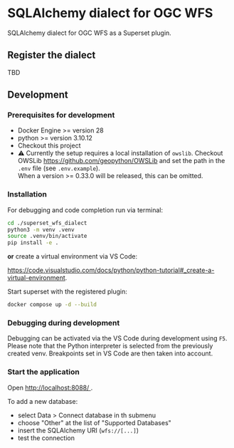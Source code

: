 # SQLAlchemy dialect for OGC WFS

SQLAlchemy dialect for OGC WFS as a Superset plugin.

## Register the dialect

TBD
<!-- This section should contain the documentaion of how to use the package without development -->

## Development

### Prerequisites for development

- Docker Engine >= version 28
- python >= version 3.10.12
- Checkout this project
- :warning: Currently the setup requires a local installation of `owslib`. Checkout OWSLib
  <https://github.com/geopython/OWSLib> and set the path in the `.env` file (see `.env.example`).  
  When a version >= 0.33.0 will be released, this can be omitted.

### Installation

For debugging and code completion run via terminal:

```bash
cd ./superset_wfs_dialect
python3 -m venv .venv
source .venv/bin/activate
pip install -e .
```

**or** create a virtual environment via VS Code:

<https://code.visualstudio.com/docs/python/python-tutorial#_create-a-virtual-environment>.

Start superset with the registered plugin:

```bash
docker compose up -d --build
```

### Debugging during development

Debugging can be activated via the VS Code during development using `F5`.
Please note that the Python interpreter is selected from the previously created venv.
Breakpoints set in VS Code are then taken into account.

### Start the application

<!-- markdownlint-disable MD033 -->
Open <a
  href="http://localhost:8088/"
  target="_blank"
  rel="noopener noreferrer">
    http://localhost:8088/
  </a>.
<!-- markdownlint-enable MD033 -->

To add a new database:

- select Data > Connect database in th submenu
- choose "Other" at the list of "Supported Databases"
- insert the SQLAlchemy URI (`wfs://[...]`)
- test the connection
